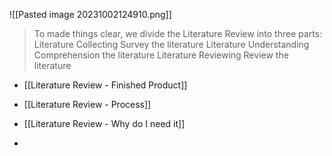 ![[Pasted image 20231002124910.png]]
> To made things clear, we divide the Literature Review into three parts: Literature Collecting Survey the literature Literature Understanding Comprehension the literature Literature Reviewing Review the literature

* [[Literature Review - Finished Product]]

* [[Literature Review - Process]]

* [[Literature Review - Why do I need it]]

* 
